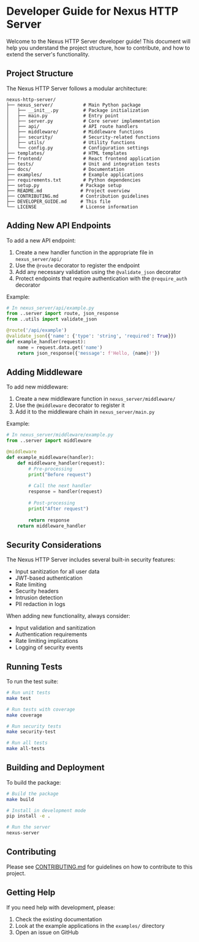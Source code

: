 # Developer Guide for Nexus HTTP Server

Welcome to the Nexus HTTP Server developer guide! This document will help you understand the project structure, how to contribute, and how to extend the server's functionality.

## Project Structure

The Nexus HTTP Server follows a modular architecture:

```
nexus-http-server/
├── nexus_server/           # Main Python package
│   ├── __init__.py         # Package initialization
│   ├── main.py             # Entry point
│   ├── server.py           # Core server implementation
│   ├── api/                # API route handlers
│   ├── middleware/         # Middleware functions
│   ├── security/           # Security-related functions
│   ├── utils/              # Utility functions
│   └── config.py           # Configuration settings
├── templates/              # HTML templates
├── frontend/               # React frontend application
├── tests/                  # Unit and integration tests
├── docs/                   # Documentation
├── examples/               # Example applications
├── requirements.txt        # Python dependencies
├── setup.py               # Package setup
├── README.md              # Project overview
├── CONTRIBUTING.md        # Contribution guidelines
├── DEVELOPER_GUIDE.md     # This file
└── LICENSE                # License information
```

## Adding New API Endpoints

To add a new API endpoint:

1. Create a new handler function in the appropriate file in `nexus_server/api/`
2. Use the `@route` decorator to register the endpoint
3. Add any necessary validation using the `@validate_json` decorator
4. Protect endpoints that require authentication with the `@require_auth` decorator

Example:
```python
# In nexus_server/api/example.py
from ..server import route, json_response
from ..utils import validate_json

@route('/api/example')
@validate_json({'name': {'type': 'string', 'required': True}})
def example_handler(request):
    name = request.data.get('name')
    return json_response({'message': f'Hello, {name}!'})
```

## Adding Middleware

To add new middleware:

1. Create a new middleware function in `nexus_server/middleware/`
2. Use the `@middleware` decorator to register it
3. Add it to the middleware chain in `nexus_server/main.py`

Example:
```python
# In nexus_server/middleware/example.py
from ..server import middleware

@middleware
def example_middleware(handler):
    def middleware_handler(request):
        # Pre-processing
        print("Before request")
        
        # Call the next handler
        response = handler(request)
        
        # Post-processing
        print("After request")
        
        return response
    return middleware_handler
```

## Security Considerations

The Nexus HTTP Server includes several built-in security features:

- Input sanitization for all user data
- JWT-based authentication
- Rate limiting
- Security headers
- Intrusion detection
- PII redaction in logs

When adding new functionality, always consider:
- Input validation and sanitization
- Authentication requirements
- Rate limiting implications
- Logging of security events

## Running Tests

To run the test suite:

```bash
# Run unit tests
make test

# Run tests with coverage
make coverage

# Run security tests
make security-test

# Run all tests
make all-tests
```

## Building and Deployment

To build the package:

```bash
# Build the package
make build

# Install in development mode
pip install -e .

# Run the server
nexus-server
```

## Contributing

Please see [CONTRIBUTING.md](CONTRIBUTING.md) for guidelines on how to contribute to this project.

## Getting Help

If you need help with development, please:
1. Check the existing documentation
2. Look at the example applications in the `examples/` directory
3. Open an issue on GitHub